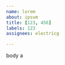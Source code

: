 ```yaml
---         
name: lorem
about: ipsum
title: [123, 456]
labels: 123
assignees: electricg

---         
```


body a
